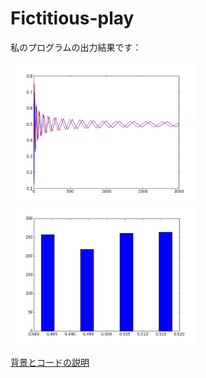 Fictitious-play
===============

私のプログラムの出力結果です：

<img src="fictitious.png" alt="fictitious" width="300"/>
<img src="fictitious_hist.png" alt="fictitious_hist" width="300"/>


[背景とコードの説明](https://docs.google.com/viewer?url=https://github.com/knkszk0602/Fictitious-play/blob/master/fictplay-slides.pdf?raw=true)

